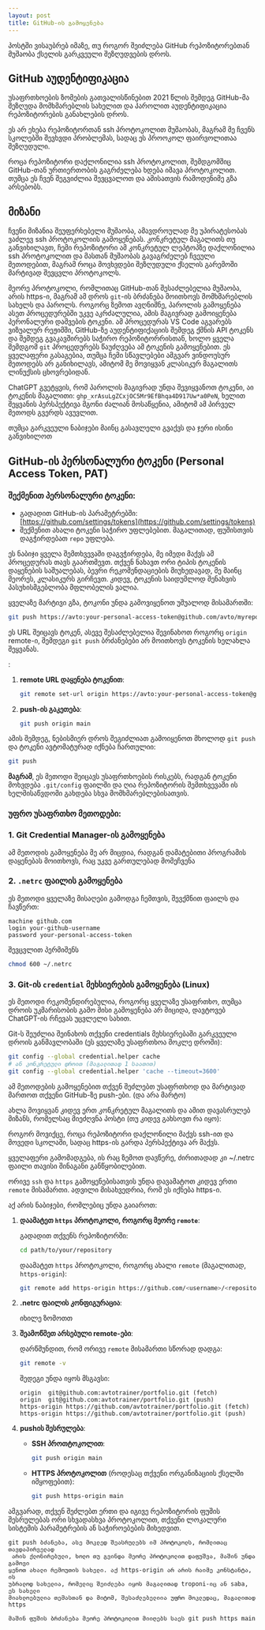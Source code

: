 ```yaml
---
layout: post
title: GitHub-ის გამოყენება
---
```


პოსტში ვისაუბრებ იმაზე, თუ როგორ შეიძლება GitHub რეპოზიტორებთან მუშაობა ქსელის
გარკვეული შეზღუდვების დროს.

## GitHub აუდენტიფიკაცია

უსაფრთხოების ზომების გათვალისწინებით 2021 წლის შემდეგ GitHub-მა შეზღუდა
მომხმარებლის სახელით და პაროლით აუდენტიფიკაცია რეპოზიტორების განახლების დროს.

ეს არ ეხება რეპოზიტორთან ssh პროტოკოლით მუშაობას, მაგრამ მე ჩვენს სკოლებში
შევხვდი პრობლემას, სადაც ეს პროოკოლ ფაირვოლითაა შეზღუდული.

როცა რეპოზიტორი დაქლონილია ssh პროტოკოლით, შემდგომშიც GitHub-თან ურთიერთობის
გაგრძელება ხდება იმავა პროტოკოლით. თუმცა ეს ჩვენ შეგვიძლია შევცვალოთ და
ამისათვის რამოდენიმე გზა არსებობს.

## მიზანი

ჩვენი მიზანია შეუფერხებელი მუშაობა, ამავდროულად მე უპირატესობას ვაძლევ ssh
პროტოკოლიის გამოყენებას. კონკრეტულ მაგალითს თუ განვიხილავთ, ჩემი რეპოზიტორი ამ
კონკრეტულ ლეპტოპზე დაქლონილია ssh პროტოკოლით და მასთან მუშაობას გავაგრძელებ
ჩვეული მეთოდებით, მაგრამ როცა მოვხვდები შეზღუდული ქსელის გარემოში მარტივად
შევცვლი პროტოკოლს.

მეორე პროტოკოლი, რომლითაც GitHub-თან შესაძლებელია მუშაობა, არის https-ი,
მაგრამ ამ დროს `git`-ის ბრძანება მოითხოვს მომხმარებლის სახელს და პაროლს. როგორც
ზემოთ ავღნიშნე, პაროლის გამოყენება ასეთ პროცედურებში უკვე აკრძალულია, ამის
მაგივრად გამოიყენება პერონალური დაშვების ტოკენი. ამ პროცედურას VS Code აგვარებს
ვიზუალურ რეჟიმში, GitHub-ზე აუდენტიფიქაციის შემდეგ ქმნის API ტოკენს და შემდეგ
გვაკავშირებს საჭირო რეპოზიტორრისთან, ხოლო ყველა შემდგომ `git` პროცედურებს
წაუძღვება ამ ტოკენის გამოყენებით. ეს ყველაფერი გასაგებია, თუმცა ჩემი სწავლებები
ამგვარ ვინდოუსურ მეთოდებს არ განიხილავს, ამიტომ მე მოვიყვან კლასიკურ მაგალითს
ლინუქსის ცხოვრებიდან.

ChatGPT გვეტყვის, რომ პაროლის მაგივრად უნდა შევიყვანოთ ტოკენი, აი ტოკენის
მაგალითი: `ghp_xrAsuLgZCxjOC5Mr9EfBhqa4D917Uw*a0PeN`, ხელით შეყვანის პერსპექტივა
მგონი ძალიან მოსაწყენია, ამიტომ ამ პირველ მეთოდს გვერდს ავუვლით.

თუმცა გარკვეული ნაბიჯები მაინც გასავლელი გვაქვს და ჯერი ისინი განვიხილოთ

## GitHub-ის პერსონალური ტოკენი (Personal Access Token, PAT)

### **შექმენით პერსონალური ტოკენი**:

- გადადით GitHub-ის პარამეტრებში:
  [https://github.com/settings/tokens](https://github.com/settings/tokens)
- შექმენით ახალი ტოკენი საჭირო უფლებებით. მაგალითად, ფუშისთვის დაგჭირდებათ
  `repo` უფლება.

ეს ნაბიჯი ყველა შემთხვევაში დაგვჭირდება, მე იმედი მაქვს ამ პროცედურას
თავს გაართმევთ. თქვენ ნახავთ ორი ტიპის ტოკენის დაყენების საშუალებას,
ბევრი რეკომენდაციების მიუხედავად, მე მაინც მეორეს, კლასიკურს გირჩევთ. კიდევ,
ტოკენის საიდუმლოდ შენახვის პასუხისმგებლობა მფლობელის ვალია.

ყველაზე მარტივი გზა, ტოკონი უნდა გამოვიყენოთ უშუალოდ მისამართში:

```bash
git push https://avto:your-personal-access-token@github.com/avto/myrepo.git
```

ეს URL შეიცავს ტოკენ, ასევე შესაძლებელია შევინახოთ როგორც `origin` remote-ი,
შემდეგი `git push` ბრძანებები არ მოითხოვს ტოკენის ხელახლა შეყვანას.

:

1. **remote URL დაყენება ტოკენით**:

   ```bash
   git remote set-url origin https://avto:your-personal-access-token@github.com/avto/myrepo.git
   ```

2. **push-ის გაკეთება**:
   ```bash
   git push origin main
   ```

ამის შემდეგ, ნებისმიერ დროს შეგიძლიათ გამოიყენოთ მხოლოდ `git push` და ტოკენი
ავტომატურად იქნება ჩართულიი:

```bash
git push
```

**მაგრამ**, ეს მეთოდი შეიცავს უსაფრთხოების რისკებს, რადგან ტოკენი
მოხვდება `.git/config` ფაილში და ღია რეპოზიტორის შემთხვევაში ის ხელმისაწვდომი
გახდება სხვა მომხმარებლებისათვის.

### უფრო უსაფრთხო მეთოდები:

### 1. **Git Credential Manager-ის გამოყენება**

ამ მეთოდის გამოყენება მე არ მიცდია, რადგან დამატებითი პროგრამის დაყენებას
მოითხოვს, რაც უკვე გართულებად მომეჩვენა

### 2. **`.netrc` ფაილის გამოყენება**

ეს მეთოდი ყველაზე მისაღები გამოდგა ჩემთვის, შევქმნით ფაილს და ჩავწერთ:

```plaintext
machine github.com
login your-github-username
password your-personal-access-token
```

შევცვლით პერმიშენს

```bash
chmod 600 ~/.netrc
```

### 3. **Git-ის `credential` მეხსიერების გამოყენება (Linux)**

ეს მეთოდი რეკომენდირებულია, როგორც ყველაზე უსაფრთხო, თუმცა დროის უკმარისობის
გამო მისი გამოყენება არ მიციდა, დავტოვებ ChatGPT-ის რჩევას უცვლელი სახით.

Git-ს შეუძლია შეინახოს თქვენი credentials მეხსიერებაში გარკვეული დროის
განმავლობაში (ეს ყველაზე უსაფრთხოა მოკლე დროში):

```bash
git config --global credential.helper cache
# ან კონკრეტული დროით (მაგალითად 1 საათით)
git config --global credential.helper 'cache --timeout=3600'
```

ამ მეთოდების გამოყენებით თქვენ შეძლებთ უსაფრთხოდ და მარტივად მართოთ თქვენი
GitHub-ზე push-ები. (და არა მარტო)

ახლა მოვიყვან კიდევ ერთ კონკრეტულ მაგალითს და ამით დავასრულებ მიზანს, რომელსაც
მიეძღვნა პოსტი (თუ კიდევ გახსოვთ რა იყო):

როგორ მოვიქცე, როცა რეპოზიტორი დაქლონილი მაქვს ssh-ით და მოვედი სკოლაში, სადაც
https-ის გარდა პერსპექტივა არ მაქვს.

ყველაფერი გამომადგება, ის რაც ზემოთ დავწერე, ძირითადად კი ~/.netrc ფაილი თავისი
შინაგანი განწყობილებით.

ორივე `ssh` და `https` გამოყენებისათვის უნდა დავამატოთ კიდევ ერთი `remote`
მისამართი. ადვილი მისახვედრია, რომ ეს იქნება https-ი.

აქ არის ნაბიჯები, რომლებიც უნდა გაიაროთ:

1. **დაამატეთ `https` პროტოკოლი, როგორც მეორე `remote`**:

   გადადით თქვენს რეპოზიტორში:

   ```bash
   cd path/to/your/repository
   ```

   დაამატეთ `https` პროტოკოლი, როგორც ახალი `remote` (მაგალითად, `https-origin`):

   ```bash
   git remote add https-origin https://github.com/<username>/<repository>..git
   ```

2. **.netrc ფაილის კონფიგურაცია**:

   იხილე ზომოთთ

3. **შეამოწმეთ არსებული remote-ები**:

   დარწმუნდით, რომ ორივე `remote` მისამართი სწორად დადგა:

   ```bash
   git remote -v
   ```

   შედეგი უნდა იყოს მსგავსი:

   ```plaintext
   origin  git@github.com:avtotrainer/portfolio.git (fetch)
   origin  git@github.com:avtotrainer/portfolio.git (push)
   https-origin https://github.com/avtotrainer/portfolio.git (fetch)
   https-origin https://github.com/avtotrainer/portfolio.git (push)
   ```

4. **pushის შესრულება**:

   - **SSH პროთტოკოლით**:

     ```bash
     git push origin main
     ```

   - **HTTPS პროტოკოლით** (როდესაც თქვენი ორგანიზაციის ქსელში იმყოფებით):
     ```bash
     git push https-origin main
     ```

ამგვარად, თქვენ შეძლებთ ერთი და იგივე რეპოზიტორის ფუშის შესრულებას
ორი სხვადასხვა პროტოკოლით, თქვენი ლოკალური სისტემის პარამეტრების
ან საჭიროებების მიხედვით.

```Note
git push ბძანება, ასე მოკლედ შეასრულებს იმ პროტოკოლს, რომლითაც თავდაპირველად
 არის ქლონირებული, ხოლო თუ გვინდა მეორე პროტოკოლით დაფუშვა, მაშინ უნდა გამოვი
ყენოთ ახალი რემოუთის სახელი. აქ https-origin არ არის რაიმე კონსტანტა, ის
უბრალოდ სახელია, რომელიც შეიძლება იყოს მაგალითად troponi-იც ან saba, ეს სახელი
მიახლოებულია თემასთან და მიტომ, შესაძლებელიია უფრო მოკლედაც, მაგალითად https

მაშინ ფუშის ბრძანება მეორე პროტოკოლით მიიღებს საეს git push https main
```
